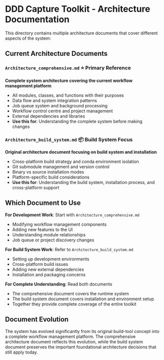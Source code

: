 # DDD Capture Toolkit - Architecture Documentation

This directory contains multiple architecture documents that cover different aspects of the system:

## Current Architecture Documents

### `Architecture_comprehensive.md` ⭐ **Primary Reference**
**Complete system architecture covering the current workflow management platform**
- All modules, classes, and functions with their purposes
- Data flow and system integration patterns
- Job queue system and background processing
- Workflow control centre and project management
- External dependencies and libraries
- **Use this for**: Understanding the complete system before making changes

### `Architecture_build_system.md` 📦 **Build System Focus**
**Original architecture document focusing on build system and installation**
- Cross-platform build strategy and conda environment isolation
- Git submodule management and version control
- Binary vs source installation modes
- Platform-specific build considerations
- **Use this for**: Understanding the build system, installation process, and cross-platform support

## Which Document to Use

**For Development Work**: Start with `Architecture_comprehensive.md`
- Modifying workflow management components
- Adding new features to the UI
- Understanding module relationships
- Job queue or project discovery changes

**For Build System Work**: Refer to `Architecture_build_system.md`
- Setting up development environments
- Cross-platform build issues
- Adding new external dependencies
- Installation and packaging concerns

**For Complete Understanding**: Read both documents
- The comprehensive document covers the runtime system
- The build system document covers installation and environment setup
- Together they provide complete coverage of the entire toolkit

## Document Evolution

The system has evolved significantly from its original build-tool concept into a complete workflow management platform. The comprehensive architecture document reflects this evolution, while the build system document preserves the important foundational architecture decisions that still apply today.
